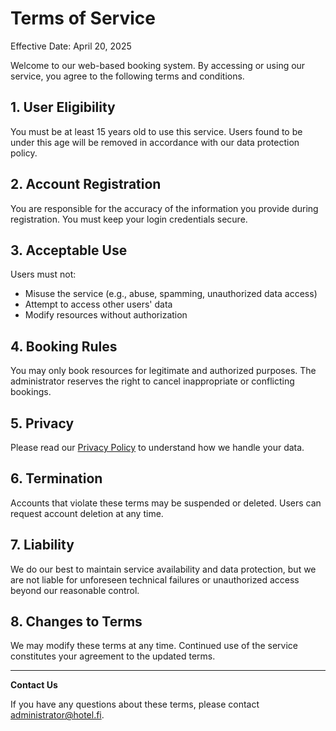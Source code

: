 # Terms of Service

Effective Date: April 20, 2025

Welcome to our web-based booking system. By accessing or using our service, you agree to the following terms and conditions.

## 1. User Eligibility

You must be at least 15 years old to use this service. Users found to be under this age will be removed in accordance with our data protection policy.

## 2. Account Registration

You are responsible for the accuracy of the information you provide during registration. You must keep your login credentials secure.

## 3. Acceptable Use

Users must not:
- Misuse the service (e.g., abuse, spamming, unauthorized data access)
- Attempt to access other users' data
- Modify resources without authorization

## 4. Booking Rules

You may only book resources for legitimate and authorized purposes. The administrator reserves the right to cancel inappropriate or conflicting bookings.

## 5. Privacy

Please read our [Privacy Policy](https://github.com/supaizjy0321/Cybersecurity-and-data-privacy---Spring-2025/blob/main/Booking%20system%20-%20Phase%204/privacypolicy.md) to understand how we handle your data.

## 6. Termination

Accounts that violate these terms may be suspended or deleted. Users can request account deletion at any time.

## 7. Liability

We do our best to maintain service availability and data protection, but we are not liable for unforeseen technical failures or unauthorized access beyond our reasonable control.

## 8. Changes to Terms

We may modify these terms at any time. Continued use of the service constitutes your agreement to the updated terms.

---

**Contact Us**

If you have any questions about these terms, please contact administrator@hotel.fi.

